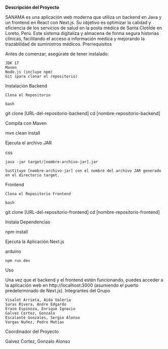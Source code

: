 ****Descripción del Proyecto****

SANAMA es una aplicación web moderna que utiliza un backend en Java y un frontend en React con Next.js. Su objetivo es optimizar la calidad y eficiencia de los servicios de salud en la posta médica de Santa Clotilde en Loreto, Perú. Este sistema digitaliza y almacena de forma segura historias clínicas, facilitando el acceso a información médica y mejorando la trazabilidad de suministros médicos.
Prerrequisitos

Antes de comenzar, asegúrate de tener instalado:

    JDK 17
    Maven
    Node.js (incluye npm)
    Git (para clonar el repositorio)

Instalación
Backend

    Clona el Repositorio

    bash

git clone [URL-del-repositorio-backend]
cd [nombre-repositorio-backend]

Compila con Maven

mvn clean install

Ejecuta el archivo JAR

css

    java -jar target/[nombre-archivo-jar].jar

    Sustituye [nombre-archivo-jar] con el nombre del archivo JAR generado en el directorio target.

Frontend

    Clona el Repositorio Frontend

    bash

git clone [URL-del-repositorio-frontend]
cd [nombre-repositorio-frontend]

Instala Dependencias

npm install

Ejecuta la Aplicación Next.js

arduino

    npm run dev

Uso

Una vez que el backend y el frontend estén funcionando, puedes acceder a la aplicación web en http://localhost:3000 (asumiendo el puerto predeterminado de Next.js).
Integrantes del Grupo

    Visalot Arrieta, Aida Valeria
    Saras Rivera, Andre Edgardo
    Erazo Espinoza, Enrique Ignacio
    Galvez Cortez, Gonzalo
    Escalante Gonzales, Sergio Alonso
    Vargas Nuñez, Pedro Matias

Coordinador del Proyecto

Galvez Cortez, Gonzalo Alonso
